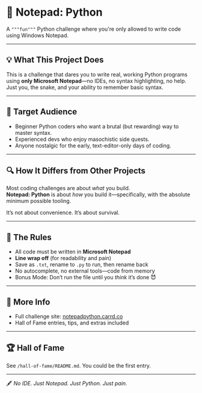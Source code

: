 # 📝 Notepad: Python

A `"""fun"""` Python challenge where you're only allowed to write code using Windows Notepad.

---

## 💡 What This Project Does

This is a challenge that dares you to write real, working Python programs using **only Microsoft Notepad**—no IDEs, no syntax highlighting, no help. Just you, the snake, and your ability to remember basic syntax.

---

## 🎯 Target Audience

- Beginner Python coders who want a brutal (but rewarding) way to master syntax.
- Experienced devs who enjoy masochistic side quests.
- Anyone nostalgic for the early, text-editor-only days of coding.

---

## 🔍 How It Differs from Other Projects

Most coding challenges are about *what* you build.  
**Notepad: Python** is about *how* you build it—specifically, with the absolute minimum possible tooling.

It’s not about convenience. It’s about survival.

---

## 🧠 The Rules

- All code must be written in **Microsoft Notepad**
- **Line wrap off** (for readability and pain)
- Save as `.txt`, rename to `.py` to run, then rename back
- No autocomplete, no external tools—code from memory
- Bonus Mode: Don’t run the file until you *think* it’s done 😈

---

## 📎 More Info

- Full challenge site: [notepadpython.carrd.co](https://notepadpython.carrd.co)
- Hall of Fame entries, tips, and extras included

---

## 🏆 Hall of Fame

See `/hall-of-fame/README.md`. You could be the first entry.

---

🖋️ *No IDE. Just Notepad. Just Python. Just pain.*
